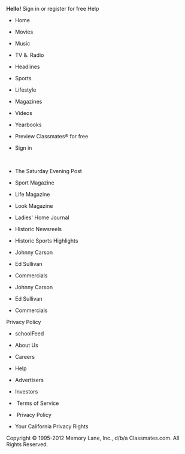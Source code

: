 **Hello!** Sign in or register for free Help      

*   Home
*   Movies
*   Music
*   TV &. Radio
*   Headlines
*   Sports
*   Lifestyle
*   Magazines
*   Videos
*   Yearbooks

*   Preview Classmates® for free
*   Sign in

   

*   The Saturday Evening Post
*   Sport Magazine
*   Life Magazine
*   Look Magazine
*   Ladies' Home Journal

*   Historic Newsreels
*   Historic Sports Highlights
*   Johnny Carson
*   Ed Sullivan
*   Commercials

*   Johnny Carson
*   Ed Sullivan
*   Commercials

Privacy Policy    

*   schoolFeed
*   About Us
*   Careers
*   Help

*   Advertisers
*   Investors
*    Terms of Service
*    Privacy Policy
*   Your California Privacy Rights

Copyright © 1995-2012 Memory Lane, Inc., d/b/a Classmates.com. All Rights Reserved.